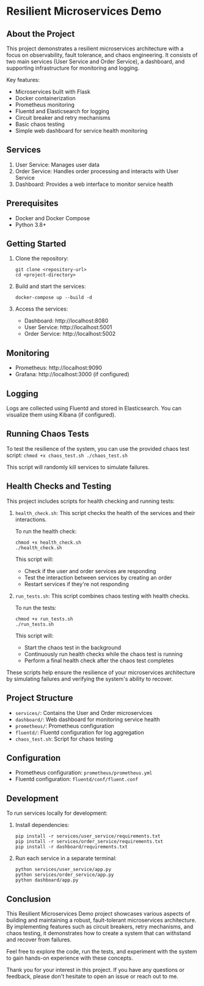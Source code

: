 # Resilient Microservices Demo

## About the Project

This project demonstrates a resilient microservices architecture with a focus on observability, fault tolerance, and chaos engineering. It consists of two main services (User Service and Order Service), a dashboard, and supporting infrastructure for monitoring and logging.

Key features:
- Microservices built with Flask
- Docker containerization
- Prometheus monitoring
- Fluentd and Elasticsearch for logging
- Circuit breaker and retry mechanisms
- Basic chaos testing
- Simple web dashboard for service health monitoring

## Services

1. User Service: Manages user data
2. Order Service: Handles order processing and interacts with User Service
3. Dashboard: Provides a web interface to monitor service health

## Prerequisites

- Docker and Docker Compose
- Python 3.8+

## Getting Started

1. Clone the repository:
   ```
   git clone <repository-url>
   cd <project-directory>
   ```

2. Build and start the services:
   ```
   docker-compose up --build -d
   ```

3. Access the services:
   - Dashboard: http://localhost:8080
   - User Service: http://localhost:5001
   - Order Service: http://localhost:5002

## Monitoring

- Prometheus: http://localhost:9090
- Grafana: http://localhost:3000 (if configured)

## Logging

Logs are collected using Fluentd and stored in Elasticsearch. You can visualize them using Kibana (if configured).

## Running Chaos Tests

To test the resilience of the system, you can use the provided chaos test script:
    ```
    chmod +x chaos_test.sh
    ./chaos_test.sh
    ```

This script will randomly kill services to simulate failures.

## Health Checks and Testing

This project includes scripts for health checking and running tests:

1. `health_check.sh`: This script checks the health of the services and their interactions.

   To run the health check:
   ```
   chmod +x health_check.sh
   ./health_check.sh
   ```

   This script will:
   - Check if the user and order services are responding
   - Test the interaction between services by creating an order
   - Restart services if they're not responding

2. `run_tests.sh`: This script combines chaos testing with health checks.

   To run the tests:
   ```
   chmod +x run_tests.sh
   ./run_tests.sh
   ```

   This script will:
   - Start the chaos test in the background
   - Continuously run health checks while the chaos test is running
   - Perform a final health check after the chaos test completes

These scripts help ensure the resilience of your microservices architecture by simulating failures and verifying the system's ability to recover.

## Project Structure

- `services/`: Contains the User and Order microservices
- `dashboard/`: Web dashboard for monitoring service health
- `prometheus/`: Prometheus configuration
- `fluentd/`: Fluentd configuration for log aggregation
- `chaos_test.sh`: Script for chaos testing

## Configuration

- Prometheus configuration: `prometheus/prometheus.yml`
- Fluentd configuration: `fluentd/conf/fluent.conf`

## Development

To run services locally for development:

1. Install dependencies:
   ```
   pip install -r services/user_service/requirements.txt
   pip install -r services/order_service/requirements.txt
   pip install -r dashboard/requirements.txt
   ```

2. Run each service in a separate terminal:
   ```
   python services/user_service/app.py
   python services/order_service/app.py
   python dashboard/app.py
   ```

## Conclusion

This Resilient Microservices Demo project showcases various aspects of building and maintaining a robust, fault-tolerant microservices architecture. By implementing features such as circuit breakers, retry mechanisms, and chaos testing, it demonstrates how to create a system that can withstand and recover from failures.

Feel free to explore the code, run the tests, and experiment with the system to gain hands-on experience with these concepts.

Thank you for your interest in this project. If you have any questions or feedback, please don't hesitate to open an issue or reach out to me.
